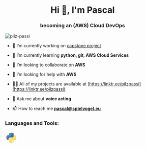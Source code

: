 <h1 align="center">Hi 👋, I'm Pascal</h1>
<h3 align="center">becoming an (AWS) Cloud DevOps</h3>

<p align="left"> <img src="https://komarev.com/ghpvc/?username=pilz-passi&label=Profile%20views&color=0e75b6&style=flat" alt="pilz-passi" /> </p>

- 🔭 I’m currently working on [capstone project]([https://github.com/Pilz-Passi/py4e](https://github.com/Pilz-Passi/Challenge))

- 🌱 I’m currently learning **python, git, AWS Cloud Services**

- 👯 I’m looking to collaborate on **AWS**

- 🤝 I’m looking for help with **AWS**

- 👨‍💻 All of my projects are available at [https://linktr.ee/pilzpassi](https://linktr.ee/pilzpassi)

- 💬 Ask me about **voice acting**

- 📫 How to reach me **pascal@spielvogel.eu**


<h3 align="left">Languages and Tools:</h3>
<p align="left"> <a href="https://www.python.org" target="_blank" rel="noreferrer"> <img src="https://raw.githubusercontent.com/devicons/devicon/master/icons/python/python-original.svg" alt="python" width="40" height="40"/> </a> </p>
